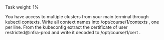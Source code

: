 Task weight: 1%

You have access to multiple clusters from your main terminal through kubectl contexts. Write all context names into
/opt/course/1/contexts , one per line.
From the kubeconfig extract the certificate of user restricted@infra-prod and write it decoded to /opt/course/1/cert .

